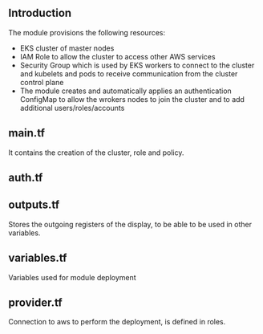 ## Introduction

The module provisions the following resources:

- EKS cluster of master nodes
- IAM Role to allow the cluster to access other AWS services
- Security Group which is used by EKS workers to connect to the cluster and kubelets and pods to receive communication from the cluster control plane
- The module creates and automatically applies an authentication ConfigMap to allow the wrokers nodes to join the cluster and to add additional users/roles/accounts

## main.tf

It contains the creation of the cluster, role and policy.


## auth.tf



## outputs.tf

Stores the outgoing registers of the display, to be able to be used in other variables.


## variables.tf

Variables used for module deployment


## provider.tf

Connection to aws to perform the deployment, is defined in roles.
